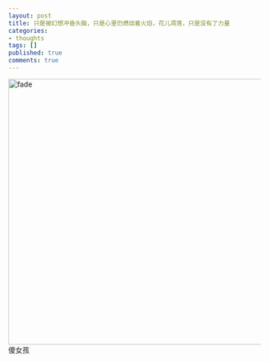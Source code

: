 ```yaml
---
layout: post
title: 只是被幻想冲昏头脑，只是心里仍燃烧着火焰，花儿凋落，只是没有了力量
categories:
- thoughts
tags: []
published: true
comments: true
---
```

<p><img class="alignnone" title="fade" src="http://farm4.static.flickr.com/3026/2770948837_56fd2a92ff_z.jpg" alt="fade" width="640" height="531" />傻女孩</p>
